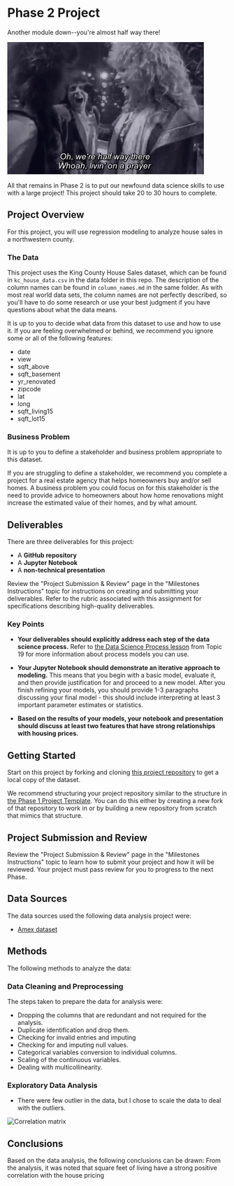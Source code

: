 # Phase 2 Project

Another module down--you're almost half way there!

![awesome](https://raw.githubusercontent.com/learn-co-curriculum/dsc-phase-2-project-campus/master/halfway-there.gif)

All that remains in Phase 2 is to put our newfound data science skills to use with a large project! This project should take 20 to 30 hours to complete.

## Project Overview

For this project, you will use regression modeling to analyze house sales in a northwestern county.

### The Data

This project uses the King County House Sales dataset, which can be found in  `kc_house_data.csv` in the data folder in this repo. The description of the column names can be found in `column_names.md` in the same folder. As with most real world data sets, the column names are not perfectly described, so you'll have to do some research or use your best judgment if you have questions about what the data means.

It is up to you to decide what data from this dataset to use and how to use it. If you are feeling overwhelmed or behind, we recommend you ignore some or all of the following features:

* date
* view
* sqft_above
* sqft_basement
* yr_renovated
* zipcode
* lat
* long
* sqft_living15
* sqft_lot15

### Business Problem

It is up to you to define a stakeholder and business problem appropriate to this dataset.

If you are struggling to define a stakeholder, we recommend you complete a project for a real estate agency that helps homeowners buy and/or sell homes. A business problem you could focus on for this stakeholder is the need to provide advice to homeowners about how home renovations might increase the estimated value of their homes, and by what amount.

## Deliverables

There are three deliverables for this project:

* A **GitHub repository**
* A **Jupyter Notebook**
* A **non-technical presentation**

Review the "Project Submission & Review" page in the "Milestones Instructions" topic for instructions on creating and submitting your deliverables. Refer to the rubric associated with this assignment for specifications describing high-quality deliverables.

### Key Points

* **Your deliverables should explicitly address each step of the data science process.** Refer to [the Data Science Process lesson](https://github.com/learn-co-curriculum/dsc-data-science-processes) from Topic 19 for more information about process models you can use.

* **Your Jupyter Notebook should demonstrate an iterative approach to modeling.** This means that you begin with a basic model, evaluate it, and then provide justification for and proceed to a new model. After you finish refining your models, you should provide 1-3 paragraphs discussing your final model - this should include interpreting at least 3 important parameter estimates or statistics.

* **Based on the results of your models, your notebook and presentation should discuss at least two features that have strong relationships with housing prices.**

## Getting Started

Start on this project by forking and cloning [this project repository](https://github.com/learn-co-curriculum/dsc-phase-2-project) to get a local copy of the dataset.

We recommend structuring your project repository similar to the structure in [the Phase 1 Project Template](https://github.com/learn-co-curriculum/dsc-project-template). You can do this either by creating a new fork of that repository to work in or by building a new repository from scratch that mimics that structure.

## Project Submission and Review

Review the "Project Submission & Review" page in the "Milestones Instructions" topic to learn how to submit your project and how it will be reviewed. Your project must pass review for you to progress to the next Phase.


## Data Sources
The data sources used the following data analysis project were:
* [Amex dataset](https://github.com/okudapascal/dsc-phase-2-project/blob/main/data/kc_house_data.csv)

## Methods
The following methods to analyze the data:
### Data Cleaning and Preprocessing
The steps taken to prepare the data for analysis were:
- Dropping the columns that are redundant and not required for the analysis.
- Duplicate identification and drop them.
- Checking for invalid entries and imputing
- Checking for and imputing null values.
- Categorical variables conversion to individual columns.
- Scaling of the continuous variables.
- Dealing with multicollinearity.



### Exploratory Data Analysis
- There were few outlier in the data, but I chose to scale the data to deal with the outliers.

![Correlation matrix]([https://github.com/okudapascal/dsc-phase-2-project/blob/main/image%201?raw=true](https://github.com/okudapascal/dsc-phase-2-project/blob/main/images/Correlation%20matrix.png))

## Conclusions 
Based on the data analysis, the following conclusions can be drawn: From the analysis, it was noted that square feet of living have a strong positive correlation with the house pricing


